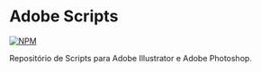 # Adobe Scripts

[![NPM](https://img.shields.io/npm/l/react)](https://github.com/HeroLeam/adobe-scripts/blob/main/LICENSE) 

Repositório de Scripts para Adobe Illustrator e Adobe Photoshop.
